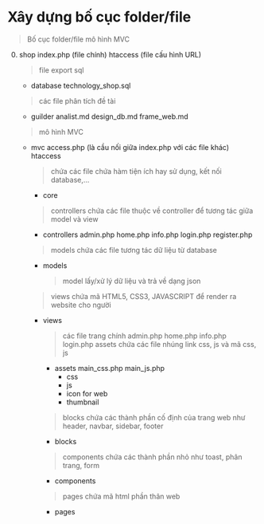 # Xây dựng bố cục folder/file

> Bố cục folder/file mô hình MVC
0. shop
    index.php (file chính)
    htaccess (file cấu hình URL)
    > file export sql
    - database
        technology_shop.sql
    > các file phân tích đề tài
    - guilder
        analist.md
        design_db.md
        frame_web.md
    > mô hình MVC
    - mvc
        access.php (là cầu nối giữa index.php với các file khác)
        htaccess
        > chứa các file chứa hàm tiện ích hay sử dụng, kết nối database,...
        - core
        > controllers chứa các file thuộc về controller để tương tác giữa model và view
        - controllers
            admin.php
            home.php
            info.php
            login.php
            register.php
        > models chứa các file tương tác dữ liệu từ database
        - models
            > model lấy/xử lý dữ liệu và trả về dạng json
        > views chứa mã HTML5, CSS3, JAVASCRIPT để render ra website cho người
        - views
            > các file trang chính
            admin.php
            home.php
            info.php
            login.php
            > assets chứa các file nhúng link css, js và mã css, js
            - assets
                main_css.php
                main_js.php
                - css
                - js
                - icon for web
                - thumbnail
            > blocks chứa các thành phần cố định của trang web như header, navbar, sidebar, footer
            - blocks
            > components chứa các thành phần nhỏ như toast, phân trang, form
            - components
            > pages chứa mã html phần thân web
            - pages